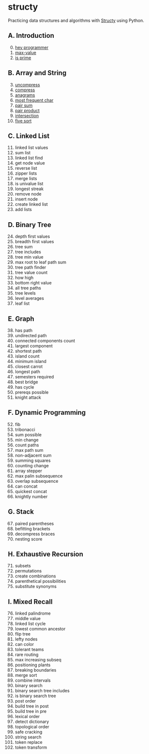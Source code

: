 # structy
Practicing data structures and algorithms with [Structy](https://www.structy.net/) using Python. 

## A. Introduction 
000. [hey programmer](https://github.com/ongshunping/structy/blob/main/hey_programmer.py)
001. [max-value](https://github.com/ongshunping/structy/blob/main/max_value.py)
002. [is prime](https://github.com/ongshunping/structy/blob/main/is_prime.py) 
## B. Array and String 
003. [uncompress](https://github.com/ongshunping/structy/blob/main/uncompress.py)
004. [compress](https://github.com/ongshunping/structy/blob/main/compress.py)
005. [anagrams](https://github.com/ongshunping/structy/blob/main/anagrams.py) 
006. [most frequent char](https://github.com/ongshunping/structy/blob/main/most_freq_char.py) 
007. [pair sum](https://github.com/ongshunping/structy/blob/main/pair_sum.py)
008. [pair product](https://github.com/ongshunping/structy/blob/main/pair_product.py) 
009. [intersection](https://github.com/ongshunping/structy/blob/main/intersection.py) 
010. [five sort](https://github.com/ongshunping/structy/blob/main/five_sort.py)
## C. Linked List 
011. linked list values 
012. sum list
013. linked list find 
014. get node value
015. reverse list 
016. zipper lists 
017. merge lists 
018. is univalue list
019. longest streak 
020. remove node 
021. insert node 
022. create linked list 
023. add lists 
## D. Binary Tree 
024. depth first values 
025. breadth first values 
026. tree sum
027. tree includes 
028. tree min value 
029. max root to leaf path sum 
030. tree path finder 
031. tree value count 
032. how high 
033. bottom right value 
034. all tree paths 
035. tree levels 
036. level averages 
037. leaf list 
## E. Graph 
038. has path
039. undirected path 
040. connected components count 
041. largest component 
042. shortest path 
043. island count 
044. minimum island 
045. closest carrot 
046. longest path 
047. semesters required 
048. best bridge 
049. has cycle 
050. prereqs possible 
051. knight attack 
## F. Dynamic Programming 
052. fib
053. tribonacci 
054. sum possible 
055. min change 
056. count paths 
057. max path sum
058. non-adjacent sum
059. summing squares 
060. counting change 
061. array stepper 
062. max palin subsequence 
063. overlap subsequence 
064. can concat 
065. quickest concat 
066. knightly number
## G. Stack 
067. paired parentheses
068. befitting brackets 
069. decompress braces 
070. nesting score 
## H. Exhaustive Recursion 
071. subsets 
072. permutations 
073. create combinations 
074. parenthetical possibilities 
075. substitute synonyms 
## I. Mixed Recall 
076. linked palindrome 
077. middle value
078. linked list cycle 
079. lowest common ancestor 
080. flip tree
081. lefty nodes
082. can color
083. tolerant teams 
084. rare routing 
085. max increasing subseq 
086. positioning plants 
087. breaking boundaries 
088. merge sort 
089. combine intervals 
090. binary search 
091. binary search tree includes 
092. is binary search tree 
093. post order 
094. build tree in post
095. build tree in pre 
096. lexical order 
097. detect dictionary 
098. topological order 
099. safe cracking 
100. string search 
101. token replace 
102. token transform